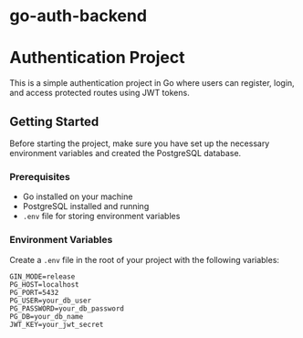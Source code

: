 # go-auth-backend
# Authentication Project

This is a simple authentication project in Go where users can register, login, and access protected routes using JWT tokens.

## Getting Started

Before starting the project, make sure you have set up the necessary environment variables and created the PostgreSQL database.

### Prerequisites

- Go installed on your machine
- PostgreSQL installed and running
- `.env` file for storing environment variables

### Environment Variables

Create a `.env` file in the root of your project with the following variables:

```env
GIN_MODE=release
PG_HOST=localhost
PG_PORT=5432
PG_USER=your_db_user
PG_PASSWORD=your_db_password
PG_DB=your_db_name
JWT_KEY=your_jwt_secret
